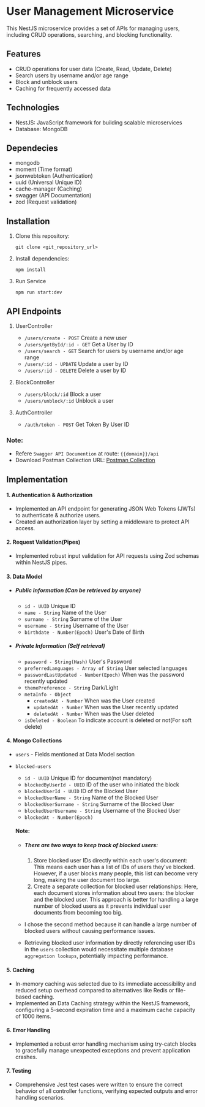 # User Management Microservice

This NestJS microservice provides a set of APIs for managing users, including CRUD operations, searching, and blocking functionality.

## Features
* CRUD operations for user data (Create, Read, Update, Delete)
* Search users by username and/or age range
* Block and unblock users
* Caching for frequently accessed data

## Technologies
* NestJS: JavaScript framework for building scalable microservices
* Database: MongoDB

## Dependecies
* mongodb
* moment (Time format)
* jsonwebtoken (Authentication)
* uuid (Universal Unique ID)
* cache-manager (Caching)
* swagger (API Documentation)
* zod (Request validation)


## Installation
1. Clone this repository:
   ```
   git clone <git_repository_url>
   ```
2. Install dependencies:
    ```
    npm install
    ```
3. Run Service
    ```
    npm run start:dev
    ```

## API Endpoints
1. UserController
    * ```/users/create - POST``` Create a new user
    * ```/users/getById/:id - GET``` Get a User by ID
    * ```/users/search - GET``` Search for users by username and/or age range
    * ```/users/:id - UPDATE``` Update a user by ID
    * ```/users/:id - DELETE``` Delete a user by ID

2. BlockController
    * ```/users/block/:id``` Block a user
    * ```/users/unblock/:id``` Unblock a user

3. AuthController
    * ```/auth/token - POST``` Get Token By User ID

### Note: 
* Refere ```Swagger API Documention``` at route: ```{{domain}}/api```
* Download Postman Collection URL: [Postman Collection](https://bit.ly/4dbT8ce)

## Implementation
#### 1. Authentication & Authorization
* Implemented an API endpoint for generating JSON Web Tokens (JWTs) to authenticate & authorize users.
* Created an authorization layer by setting a middleware to protect API access.

#### 2. Request Validation(Pipes)
* Implemented robust input validation for API requests using Zod schemas within NestJS pipes.

#### 3. Data Model
- ##### Public Information (Can be retrieved by anyone)
    * ```id - UUID``` Unique ID
    * ```name - String``` Name of the User
    * ```surname - String``` Surname of the User
    * ```username - String``` Username of the User
    * ```birthdate - Number(Epoch)``` User's Date of Birth

- ##### Private Information (Self retrieval)
    * ```password - String(Hash)``` User's Password
    * ```preferredLanguages - Array of String``` User selected languages
    * ```passwordLastUpdated - Number(Epoch)``` When was the password recently updated
    * ```themePreference - String``` Dark/Light
    * ```metaInfo - Object``` 
        * ```createdAt - Number``` When was the User created
        * ```updatedAt - Number``` When was the User recently updated
        * ```deletedAt - Number``` When was the User deleted
    * ```isDeleted - Boolean``` To indicate account is deleted or not(For soft delete)

#### 4. Mongo Collections
* ```users``` - Fields mentioned at Data Model section
* ```blocked-users```
    * ```id - UUID``` Unique ID for document(not mandatory)
    * ```blockedByUserId - UUID```  ID of the user who initiated the block
    * ```blockedUserId - UUID``` ID of the Blocked User
    * ```blockedUserName - String``` Name of the Blocked User
    * ```blockedUserSurname - String``` Surname of the Blocked User
    * ```blockedUserUsername - String``` Username of the Blocked User
    * ```blockedAt - Number(Epoch)``` 

    #### Note: 
    * ##### There are two ways to keep track of blocked users:
        1. Store blocked user IDs directly within each user's document: This means each user has a list of IDs of users they've blocked. However, if a user blocks many people, this list can become very long, making the user document too large.
        2. Create a separate collection for blocked user relationships: Here, each document stores information about two users: the blocker and the blocked user. This approach is better for handling a large number of blocked users as it prevents individual user documents from becoming too big.
        
    * I chose the second method because it can handle a large number of blocked users without causing performance issues.
    * Retrieving blocked user information by directly referencing user IDs in the ```users``` collection would necessitate multiple database ```aggregation lookups```, potentially impacting performance.

#### 5. Caching
* In-memory caching was selected due to its immediate accessibility and reduced setup overhead compared to alternatives like Redis or file-based caching.
* Implemented an Data Caching strategy within the NestJS framework, configuring a 5-second expiration time and a maximum cache capacity of 1000 items.

#### 6. Error Handling
* Implemented a robust error handling mechanism using try-catch blocks to gracefully manage unexpected exceptions and prevent application crashes.

#### 7. Testing
* Comprehensive Jest test cases were written to ensure the correct behavior of all controller functions, verifying expected outputs and error handling scenarios.
